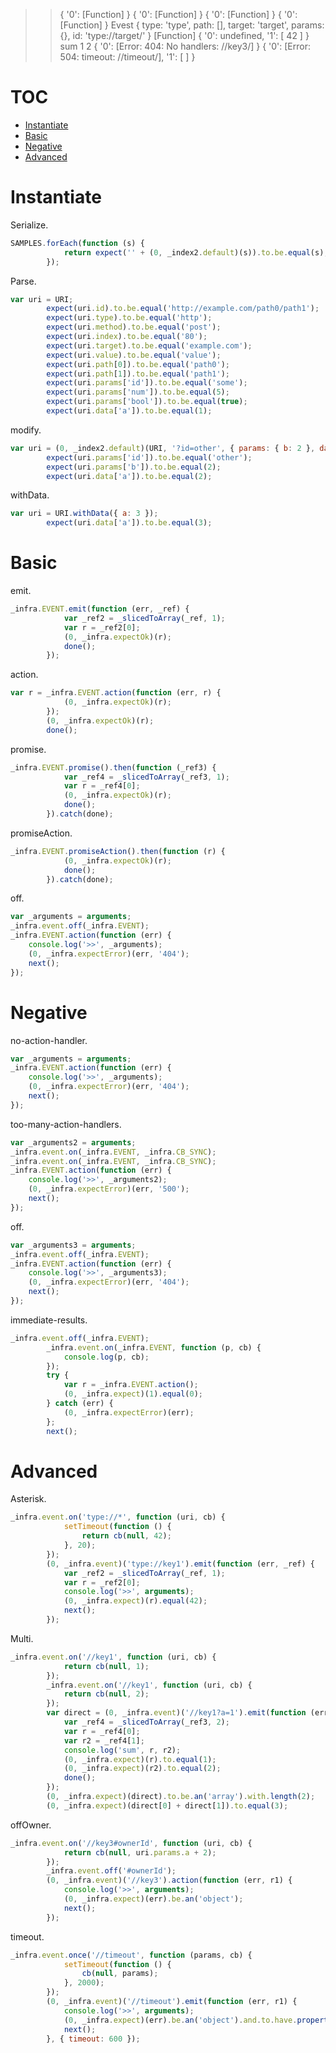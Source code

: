 >> { '0': [Function] }
>> { '0': [Function] }
>> { '0': [Function] }
>> { '0': [Function] }
Evest {
  type: 'type',
  path: [],
  target: 'target',
  params: {},
  id: 'type://target/' } [Function]
>> { '0': undefined, '1': [ 42 ] }
sum 1 2
>> { '0': [Error: 404: No handlers: //key3/] }
>> { '0': [Error: 504: timeout: //timeout/], '1': [  ] }
# TOC
   - [Instantiate](#instantiate)
   - [Basic](#basic)
   - [Negative](#negative)
   - [Advanced](#advanced)
<a name=""></a>
 
<a name="instantiate"></a>
# Instantiate
Serialize.

```js
SAMPLES.forEach(function (s) {
            return expect('' + (0, _index2.default)(s)).to.be.equal(s);
        });
```

Parse.

```js
var uri = URI;
        expect(uri.id).to.be.equal('http://example.com/path0/path1');
        expect(uri.type).to.be.equal('http');
        expect(uri.method).to.be.equal('post');
        expect(uri.index).to.be.equal('80');
        expect(uri.target).to.be.equal('example.com');
        expect(uri.value).to.be.equal('value');
        expect(uri.path[0]).to.be.equal('path0');
        expect(uri.path[1]).to.be.equal('path1');
        expect(uri.params['id']).to.be.equal('some');
        expect(uri.params['num']).to.be.equal(5);
        expect(uri.params['bool']).to.be.equal(true);
        expect(uri.data['a']).to.be.equal(1);
```

modify.

```js
var uri = (0, _index2.default)(URI, '?id=other', { params: { b: 2 }, data: { a: 2 } });
        expect(uri.params['id']).to.be.equal('other');
        expect(uri.params['b']).to.be.equal(2);
        expect(uri.data['a']).to.be.equal(2);
```

withData.

```js
var uri = URI.withData({ a: 3 });
        expect(uri.data['a']).to.be.equal(3);
```

<a name="basic"></a>
# Basic
emit.

```js
_infra.EVENT.emit(function (err, _ref) {
            var _ref2 = _slicedToArray(_ref, 1);
            var r = _ref2[0];
            (0, _infra.expectOk)(r);
            done();
        });
```

action.

```js
var r = _infra.EVENT.action(function (err, r) {
            (0, _infra.expectOk)(r);
        });
        (0, _infra.expectOk)(r);
        done();
```

promise.

```js
_infra.EVENT.promise().then(function (_ref3) {
            var _ref4 = _slicedToArray(_ref3, 1);
            var r = _ref4[0];
            (0, _infra.expectOk)(r);
            done();
        }).catch(done);
```

promiseAction.

```js
_infra.EVENT.promiseAction().then(function (r) {
            (0, _infra.expectOk)(r);
            done();
        }).catch(done);
```

off.

```js
var _arguments = arguments;
_infra.event.off(_infra.EVENT);
_infra.EVENT.action(function (err) {
    console.log('>>', _arguments);
    (0, _infra.expectError)(err, '404');
    next();
});
```

<a name="negative"></a>
# Negative
no-action-handler.

```js
var _arguments = arguments;
_infra.EVENT.action(function (err) {
    console.log('>>', _arguments);
    (0, _infra.expectError)(err, '404');
    next();
});
```

too-many-action-handlers.

```js
var _arguments2 = arguments;
_infra.event.on(_infra.EVENT, _infra.CB_SYNC);
_infra.event.on(_infra.EVENT, _infra.CB_SYNC);
_infra.EVENT.action(function (err) {
    console.log('>>', _arguments2);
    (0, _infra.expectError)(err, '500');
    next();
});
```

off.

```js
var _arguments3 = arguments;
_infra.event.off(_infra.EVENT);
_infra.EVENT.action(function (err) {
    console.log('>>', _arguments3);
    (0, _infra.expectError)(err, '404');
    next();
});
```

immediate-results.

```js
_infra.event.off(_infra.EVENT);
        _infra.event.on(_infra.EVENT, function (p, cb) {
            console.log(p, cb);
        });
        try {
            var r = _infra.EVENT.action();
            (0, _infra.expect)(1).equal(0);
        } catch (err) {
            (0, _infra.expectError)(err);
        };
        next();
```

<a name="advanced"></a>
# Advanced
Asterisk.

```js
_infra.event.on('type://*', function (uri, cb) {
            setTimeout(function () {
                return cb(null, 42);
            }, 20);
        });
        (0, _infra.event)('type://key1').emit(function (err, _ref) {
            var _ref2 = _slicedToArray(_ref, 1);
            var r = _ref2[0];
            console.log('>>', arguments);
            (0, _infra.expect)(r).equal(42);
            next();
        });
```

Multi.

```js
_infra.event.on('//key1', function (uri, cb) {
            return cb(null, 1);
        });
        _infra.event.on('//key1', function (uri, cb) {
            return cb(null, 2);
        });
        var direct = (0, _infra.event)('//key1?a=1').emit(function (err, _ref3) {
            var _ref4 = _slicedToArray(_ref3, 2);
            var r = _ref4[0];
            var r2 = _ref4[1];
            console.log('sum', r, r2);
            (0, _infra.expect)(r).to.equal(1);
            (0, _infra.expect)(r2).to.equal(2);
            done();
        });
        (0, _infra.expect)(direct).to.be.an('array').with.length(2);
        (0, _infra.expect)(direct[0] + direct[1]).to.equal(3);
```

offOwner.

```js
_infra.event.on('//key3#ownerId', function (uri, cb) {
            return cb(null, uri.params.a + 2);
        });
        _infra.event.off('#ownerId');
        (0, _infra.event)('//key3').action(function (err, r1) {
            console.log('>>', arguments);
            (0, _infra.expect)(err).be.an('object');
            next();
        });
```

timeout.

```js
_infra.event.once('//timeout', function (params, cb) {
            setTimeout(function () {
                cb(null, params);
            }, 2000);
        });
        (0, _infra.event)('//timeout').emit(function (err, r1) {
            console.log('>>', arguments);
            (0, _infra.expect)(err).be.an('object').and.to.have.property('message').to.contain('504');
            next();
        }, { timeout: 600 });
```

